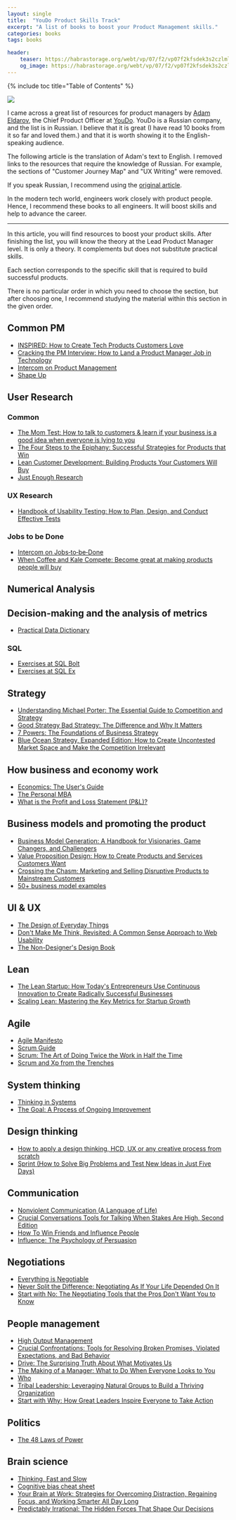 ```yaml
---
layout: single
title:  "YouDo Product Skills Track"
excerpt: "A list of books to boost your Product Management skills."
categories: books
tags: books

header:
    teaser: https://habrastorage.org/webt/vp/07/f2/vp07f2kfsdek3s2czlmlnpadlxi.jpeg
    og_image: https://habrastorage.org/webt/vp/07/f2/vp07f2kfsdek3s2czlmlnpadlxi.jpeg
---
```

{% include toc title="Table of Contents" %}

![](https://habrastorage.org/webt/vp/07/f2/vp07f2kfsdek3s2czlmlnpadlxi.jpeg)

I came across a great list of resources for product managers by [Adam Eldarov](https://www.linkedin.com/in/adam-eldarov-04b472b7/),
the Chief Product Officer at [YouDo](https://youdo.com/). YouDo is a Russian company, and the list is in Russian.
I believe that it is great (I have read 10 books from it so far and loved them.) and that it is worth showing it to the English-speaking audience.


The following article is the translation of Adam's text to English. I removed links to the resources that require the knowledge of Russian.
For example, the sections of "Customer Journey Map" and "UX Writing" were removed.

If you speak Russian, I recommend using the
[original article](https://www.notion.so/YouDo-Product-Skills-Track-426ef30ec1fc4a8195959dafa16710e5).

In the modern tech world, engineers work closely with product people. Hence, I recommend these books
to all engineers. It will boost skills and help to advance the career.

---------------------------

In this article, you will find resources to boost your product skills. After finishing the list, you will know the theory
at the Lead Product Manager level. It is only a theory. It complements but does not substitute practical skills.

Each section corresponds to the specific skill that is required to build successful products.

There is no particular order in which you need to choose the section, but after choosing one,
I recommend studying the material within this section in the given order.

## Common PM

* [INSPIRED: How to Create Tech Products Customers Love](https://amzn.to/3eM8XLv)
* [Cracking the PM Interview: How to Land a Product Manager Job in Technology](https://amzn.to/3cG0GG5)
* [Intercom on Product Management](https://amzn.to/3eMSiXZ)
* [Shape Up](https://basecamp.com/shapeup)

## User Research
### Common

* [The Mom Test: How to talk to customers & learn if your business is a good idea when everyone is lying to you](https://amzn.to/2QbdjBr)
* [The Four Steps to the Epiphany: Successful Strategies for Products that Win](https://amzn.to/3bUioX7)
* [Lean Customer Development: Building Products Your Customers Will Buy](https://amzn.to/3vCVQ5l)
* [Just Enough Research](https://amzn.to/3tyMRQu)

### UX Research

* [Handbook of Usability Testing: How to Plan, Design, and Conduct Effective Tests](https://amzn.to/3r0reqK)

### Jobs to be Done

* [Intercom on Jobs‑to‑be‑Done](https://www.intercom.com/resources/books/intercom-jobs-to-be-done)
* [When Coffee and Kale Compete: Become great at making products people will buy](https://amzn.to/38SV76h)

## Numerical Analysis

## Decision-making and the analysis of metrics

* [Practical Data Dictionary](https://data36.com/datadictionary/)

### SQL

* [Exercises at SQL Bolt](https://sqlbolt.com/)
* [Exercises at SQL Ex](https://www.sql-ex.ru/)

## Strategy

* [Understanding Michael Porter: The Essential Guide to Competition and Strategy](https://amzn.to/3lqYDKf)
* [Good Strategy Bad Strategy: The Difference and Why It Matters](https://amzn.to/3s9vRA0)
* [7 Powers: The Foundations of Business Strategy](https://amzn.to/3lokp10)
* [Blue Ocean Strategy, Expanded Edition: How to Create Uncontested Market Space and Make the Competition Irrelevant](https://amzn.to/3ltHdwy)

## How business and economy work

* [Economics: The User's Guide](https://amzn.to/2OA2ZTn)
* [The Personal MBA](https://amzn.to/30Qqav9)
* [What is the Profit and Loss Statement (P&L)?](https://corporatefinanceinstitute.com/resources/knowledge/accounting/profit-and-loss-statement-pl/)

## Business models and promoting the product

* [Business Model Generation: A Handbook for Visionaries, Game Changers, and Challengers](https://amzn.to/2OKNpUT)
* [Value Proposition Design: How to Create Products and Services Customers Want](https://amzn.to/38MD41q)
* [Crossing the Chasm: Marketing and Selling Disruptive Products to Mainstream Customers](https://amzn.to/3vJ6kQL)
* [50+ business model examples](https://www.boardofinnovation.com/guides/50-business-model-examples/)

## UI & UX

* [The Design of Everyday Things](https://amzn.to/3vyZWeA)
* [Don't Make Me Think, Revisited: A Common Sense Approach to Web Usability](https://amzn.to/3cJDVBi)
* [The Non-Designer's Design Book](https://amzn.to/3vAXHYb)

## Lean
* [The Lean Startup: How Today's Entrepreneurs Use Continuous Innovation to Create Radically Successful Businesses](https://amzn.to/2NrJFXD)
* [Scaling Lean: Mastering the Key Metrics for Startup Growth](https://amzn.to/3tuDj9d)

## Agile
* [Agile Manifesto](https://agilemanifesto.org/iso/en/manifesto.html)
* [Scrum Guide](https://scrumguides.org/)
* [Scrum: The Art of Doing Twice the Work in Half the Time](https://amzn.to/3qW2Zde)
* [Scrum and Xp from the Trenches](https://amzn.to/3eRaJuS)

## System thinking
* [Thinking in Systems](https://amzn.to/3tpX9lW)
* [The Goal: A Process of Ongoing Improvement](https://amzn.to/3vL62ZA)

## Design thinking
* [How to apply a design thinking, HCD, UX or any creative process from scratch](https://medium.com/digital-experience-design/how-to-apply-a-design-thinking-hcd-ux-or-any-creative-process-from-scratch-b8786efbf812)
* [Sprint (How to Solve Big Problems and Test New Ideas in Just Five Days)](https://amzn.to/2P3q4xq)

## Communication
* [Nonviolent Communication (A Language of Life)](https://amzn.to/2QjrIvz)
* [Crucial Conversations Tools for Talking When Stakes Are High, Second Edition](https://amzn.to/38UfEai)
* [How To Win Friends and Influence People](https://amzn.to/3eTLUOU)
* [Influence: The Psychology of Persuasion](https://amzn.to/3lulq7F)

## Negotiations
* [Everything is Negotiable](https://amzn.to/3cPlQBA)
* [Never Split the Difference: Negotiating As If Your Life Depended On It](https://amzn.to/2P3ruYM)
* [Start with No: The Negotiating Tools that the Pros Don't Want You to Know](https://amzn.to/3vEz2C8)

## People management
* [High Output Management](https://amzn.to/3vyHPWh)
* [Crucial Confrontations: Tools for Resolving Broken Promises, Violated Expectations, and Bad Behavior](https://amzn.to/30YGrhz)
* [Drive: The Surprising Truth About What Motivates Us](https://amzn.to/3lrTjGi)
* [The Making of a Manager: What to Do When Everyone Looks to You](https://amzn.to/3bZvxOJ)
* [Who](https://amzn.to/3c0VzkA)
* [Tribal Leadership: Leveraging Natural Groups to Build a Thriving Organization](https://amzn.to/38TjSPH)
* [Start with Why: How Great Leaders Inspire Everyone to Take Action](https://amzn.to/3vxEiHA)

## Politics
* [The 48 Laws of Power](https://amzn.to/38UDy5J)

## Brain science
* [Thinking, Fast and Slow](https://amzn.to/3lrUtSa)
* [Cognitive bias cheat sheet](https://betterhumans.pub/cognitive-bias-cheat-sheet-55a472476b18)
* [Your Brain at Work: Strategies for Overcoming Distraction, Regaining Focus, and Working Smarter All Day Long](https://amzn.to/3lszbDU)
* [Predictably Irrational: The Hidden Forces That Shape Our Decisions](https://amzn.to/3r6fm6Q)
